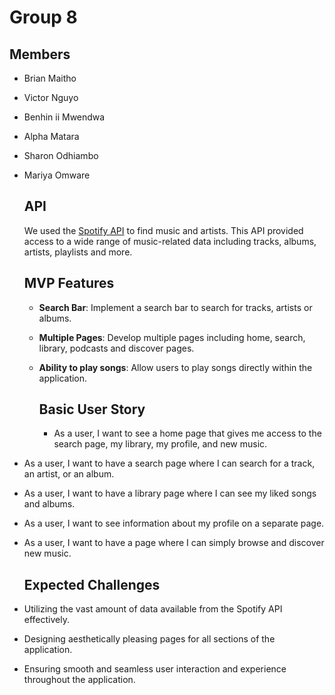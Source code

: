 # Group 8
## Members
- Brian Maitho
- Victor Nguyo
- Benhin ii Mwendwa
- Alpha Matara
- Sharon Odhiambo
- Mariya Omware

  ## API
  We used the [Spotify API](https://rapidapi.com/Glavier/api/spotify23) to find music and artists.
  This API provided access to a wide range of music-related data including tracks, albums, artists, playlists and more.

  ## MVP Features
  - **Search Bar**: Implement a search bar to search for tracks, artists or albums.
  - **Multiple Pages**: Develop multiple pages including home, search, library, podcasts and discover pages.
  - **Ability to play songs**: Allow users to play songs directly within the application.
 
    ## Basic User Story
    - As a user, I want to see a home page that gives me access to the search page, my library, my profile, and new music.
- As a user, I want to have a search page where I can search for a track, an artist, or an album.
- As a user, I want to have a library page where I can see my liked songs and albums.
- As a user, I want to see information about my profile on a separate page.
- As a user, I want to have a page where I can simply browse and discover new music.

  ## Expected Challenges
- Utilizing the vast amount of data available from the Spotify API effectively.
- Designing aesthetically pleasing pages for all sections of the application.
- Ensuring smooth and seamless user interaction and experience throughout the application.


